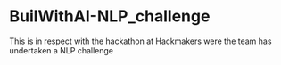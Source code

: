 # BuilWithAI-NLP_challenge
This is in respect with the hackathon at Hackmakers were the team has undertaken a NLP challenge
